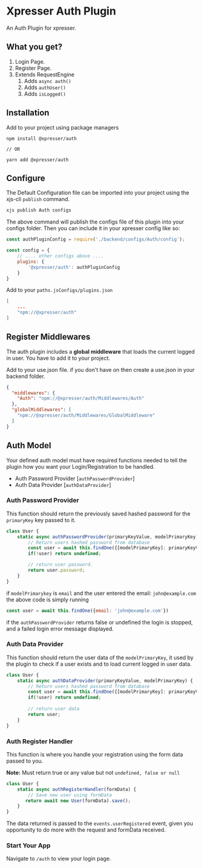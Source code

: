 # Xpresser Auth Plugin

An Auth Plugin for xpresser.

## What you get?
1. Login Page.
2. Register Page.
3. Extends RequestEngine
    1. Adds `async auth()`
    2. Adds `authUser()`
    2. Adds `isLogged()`
    
## Installation
Add to your project using package managers
```console
npm install @xpresser/auth

// OR

yarn add @xpresser/auth
```

## Configure
The Default Configuration file can be imported into your project using the xjs-cli `publish` command.
```sh
xjs publish Auth configs
```
The above command will publish the configs file of this plugin into your configs folder.
Then you can include it in your xpresser config like so:
```javascript
const authPluginConfig = require('./backend/configs/Auth/config');

const config = {
    // .... other configs above ....
    plugins: {
        '@xpresser/auth': authPluginConfig
    }
}
```


Add to your `paths.jsConfigs/plugins.json`
```json
[
    ...
    "npm://@xpresser/auth"
]
```

## Register Middlewares
The auth plugin includes a **global middleware** that loads the current logged in user.
You have to add it to your project.

Add to your use.json file. if you don't have on then create a use.json in your backend folder.
```json
{
  "middlewares": {
    "Auth": "npm://@xpresser/auth/Middlewares/Auth"
  },
  "globalMiddlewares": [
    "npm://@xpresser/auth/Middlewares/GlobalMiddleware"
  ]
}
```

## Auth Model
Your defined auth model must have required functions needed to tell the plugin how you want your Login/Registration to be handled.

- Auth Password Provider [`authPasswordProvider`]
- Auth Data Provider [`authDataProvider`]

### Auth Password Provider
This function should return the previously saved hashed password for the `primaryKey` key passed to it.

```javascript
class User {
    static async authPasswordProvider(primaryKeyValue, modelPrimaryKey) {
        // Return users hashed password from database
        const user = await this.findOne({[modelPrimaryKey]: primaryKeyValue});
        if(!user) return undefined;

        // return user password.
        return user.password;
    }
}
```

if `modelPrimarykey` is `email` and the user entered the email: `john@example.com` the above code is simply running
```javascript
const user = await this.findOne({email: 'john@example.com'})
```

if the `authPasswordProvider` returns false or undefined the login is stopped, and a failed login error message displayed.

### Auth Data Provider
This function should return the user data of the `modelPrimaryKey`, it used by the plugin to check if a user exists and to load current logged in user data.

```javascript
class User {
    static async authDataProvider(primaryKeyValue, modelPrimaryKey) {
        // Return users hashed password from database
        const user = await this.findOne({[modelPrimaryKey]: primaryKeyValue});
        if(!user) return undefined;
        
        // return user data
        return user;
    }
}
```

### Auth Register Handler
This function is where you handle your registration using the form data passed to you.

**Note:** Must return true or any value but not `undefined, false or null`
```javascript
class User {
    static async authRegisterHandler(formData) {
        // Save new user using formData
       return await new User(formData).save();
    }
}
```
The data returned is passed to the `events.userRegistered` event, given you opportunity to do more with the request and formData received.





### Start Your App
Navigate to `/auth` to view your login page.
